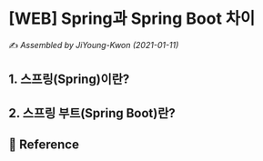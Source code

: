 # [WEB] Spring과 Spring Boot 차이

:writing_hand: *Assembled by JiYoung-Kwon (2021-01-11)* 



## 1. 스프링(Spring)이란?



## 2. 스프링 부트(Spring Boot)란?



## :page_with_curl: Reference

